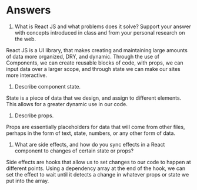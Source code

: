 # Answers

1. What is React JS and what problems does it solve? Support your answer with concepts introduced in class and from your personal research on the web.

React JS is a UI library, that makes creating and maintaining large amounts of data more organized, DRY, and dynamic. Through the use of Components, we can create reusable blocks of code, with props, we can input data over a larger scope, and through state we can make our sites more interactive.

1. Describe component state.

State is a piece of data that we design, and assign to different elements. This allows for a greater dynamic use in our code.

1. Describe props.

Props are essentially placeholders for data that will come from other files, perhaps in the form of text, state, numbers, or any other form of data.

1. What are side effects, and how do you sync effects in a React component to changes of certain state or props?

Side effects are hooks that allow us to set changes to our code to happen at different points. Using a dependency array at the end of the hook, we can set the effect to wait until it detects a change in whatever props or state we put into the array.
